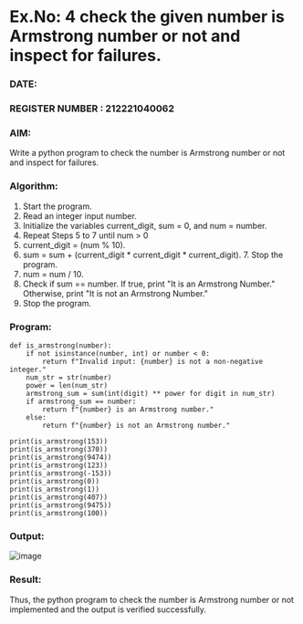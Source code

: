 # Ex.No: 4 check the given number is Armstrong number or not and inspect for failures.
### DATE:                                                                            
### REGISTER NUMBER : 212221040062
### AIM: 
Write a python program to check the number is Armstrong number or not and inspect for failures.

### Algorithm:
1.  Start the program.
2.	Read an integer input number.
3.	Initialize the variables current_digit, sum = 0, and num = number.
4.	Repeat Steps 5 to 7 until num > 0
5.	current_digit = (num % 10).
6.	sum = sum + (current_digit * current_digit * current_digit). 7. Stop the program.
7.	num = num / 10.
8.	Check if sum == number. If true, print "It is an Armstrong Number." Otherwise, print "It is not an Armstrong Number."
9.	Stop the program.

### Program:
```
def is_armstrong(number):
    if not isinstance(number, int) or number < 0:
        return f"Invalid input: {number} is not a non-negative integer."
    num_str = str(number)
    power = len(num_str)
    armstrong_sum = sum(int(digit) ** power for digit in num_str)
    if armstrong_sum == number:
        return f"{number} is an Armstrong number."
    else:
        return f"{number} is not an Armstrong number."

print(is_armstrong(153))
print(is_armstrong(370))
print(is_armstrong(9474))
print(is_armstrong(123))
print(is_armstrong(-153))
print(is_armstrong(0))
print(is_armstrong(1))
print(is_armstrong(407))
print(is_armstrong(9475))
print(is_armstrong(100))

```












### Output:

![image](https://github.com/user-attachments/assets/efe86e84-f24b-401a-90be-20254fcb0a49)





### Result:
Thus, the python program to check the number is Armstrong number or not implemented and the output is verified successfully.


